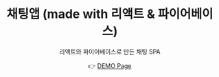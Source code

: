 <div align=center>

# 채팅앱 (made with 리액트 & 파이어베이스)
리액트와 파이어베이스로 만든 채팅 SPA

 👉 [DEMO Page](https://chat.hyeonseop.com/)
</div>


